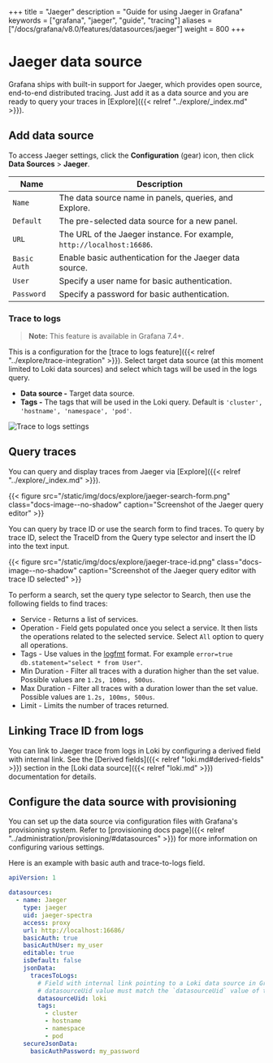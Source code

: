 +++
title = "Jaeger"
description = "Guide for using Jaeger in Grafana"
keywords = ["grafana", "jaeger", "guide", "tracing"]
aliases = ["/docs/grafana/v8.0/features/datasources/jaeger"]
weight = 800
+++

# Jaeger data source

Grafana ships with built-in support for Jaeger, which provides open source, end-to-end distributed tracing.
Just add it as a data source and you are ready to query your traces in [Explore]({{< relref "../explore/_index.md" >}}).

## Add data source

To access Jaeger settings, click the **Configuration** (gear) icon, then click **Data Sources** > **Jaeger**.

| Name         | Description                                                            |
| ------------ | ---------------------------------------------------------------------- |
| `Name`       | The data source name in panels, queries, and Explore.                  |
| `Default`    | The pre-selected data source for a new panel.                          |
| `URL`        | The URL of the Jaeger instance. For example, `http://localhost:16686`. |
| `Basic Auth` | Enable basic authentication for the Jaeger data source.                |
| `User`       | Specify a user name for basic authentication.                          |
| `Password`   | Specify a password for basic authentication.                           |

### Trace to logs

> **Note:** This feature is available in Grafana 7.4+.

This is a configuration for the [trace to logs feature]({{< relref "../explore/trace-integration" >}}). Select target data source (at this moment limited to Loki data sources) and select which tags will be used in the logs query.

- **Data source -** Target data source.
- **Tags -** The tags that will be used in the Loki query. Default is `'cluster', 'hostname', 'namespace', 'pod'`.

![Trace to logs settings](/static/img/docs/explore/trace-to-logs-settings-7-4.png 'Screenshot of the trace to logs settings')

## Query traces

You can query and display traces from Jaeger via [Explore]({{< relref "../explore/_index.md" >}}).

{{< figure src="/static/img/docs/explore/jaeger-search-form.png" class="docs-image--no-shadow" caption="Screenshot of the Jaeger query editor" >}}

You can query by trace ID or use the search form to find traces. To query by trace ID, select the TraceID from the Query type selector and insert the ID into the text input.

{{< figure src="/static/img/docs/explore/jaeger-trace-id.png" class="docs-image--no-shadow" caption="Screenshot of the Jaeger query editor with trace ID selected" >}}

To perform a search, set the query type selector to Search, then use the following fields to find traces:

- Service - Returns a list of services.
- Operation - Field gets populated once you select a service. It then lists the operations related to the selected service. Select `All` option to query all operations.
- Tags - Use values in the [logfmt](https://brandur.org/logfmt) format. For example `error=true db.statement="select * from User"`.
- Min Duration - Filter all traces with a duration higher than the set value. Possible values are `1.2s, 100ms, 500us`.
- Max Duration - Filter all traces with a duration lower than the set value. Possible values are `1.2s, 100ms, 500us`.
- Limit - Limits the number of traces returned.

## Linking Trace ID from logs

You can link to Jaeger trace from logs in Loki by configuring a derived field with internal link. See the [Derived fields]({{< relref "loki.md#derived-fields" >}}) section in the [Loki data source]({{< relref "loki.md" >}}) documentation for details.

## Configure the data source with provisioning

You can set up the data source via configuration files with Grafana's provisioning system. Refer to [provisioning docs page]({{< relref "../administration/provisioning/#datasources" >}}) for more information on configuring various settings.

Here is an example with basic auth and trace-to-logs field.

```yaml
apiVersion: 1

datasources:
  - name: Jaeger
    type: jaeger
    uid: jaeger-spectra
    access: proxy
    url: http://localhost:16686/
    basicAuth: true
    basicAuthUser: my_user
    editable: true
    isDefault: false
    jsonData:
      tracesToLogs:
        # Field with internal link pointing to a Loki data source in Grafana.
        # datasourceUid value must match the `datasourceUid` value of the Loki data source.
        datasourceUid: loki
        tags:
          - cluster
          - hostname
          - namespace
          - pod
    secureJsonData:
      basicAuthPassword: my_password
```
